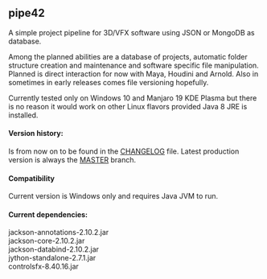 ## pipe42
A simple project pipeline for 3D/VFX software using JSON or MongoDB as database. 

Among the planned abilities are a database of projects, automatic folder structure creation and maintenance and software specific file manipulation. Planned is direct interaction for now with Maya, Houdini and Arnold. Also in sometimes in early releases comes file versioning hopefully. 

Currently tested only on Windows 10 and Manjaro 19 KDE Plasma but there is no reason it would work on other Linux flavors provided Java 8 JRE is installed.


#### Version history:
Is from now on to be found in the [CHANGELOG] file. Latest production version is always the [MASTER] branch.

#### Compatibility
Current version is Windows only and requires Java JVM to run.

#### Current dependencies:
jackson-annotations-2.10.2.jar<br>
jackson-core-2.10.2.jar<br>
jackson-databind-2.10.2.jar<br>
jython-standalone-2.7.1.jar<br>
controlsfx-8.40.16.jar<br>

[CHANGELOG]: https://github.com/mydogspies/pipe42/blob/master/CHANGELOG.md
[MASTER]: https://github.com/mydogspies/pipe42
